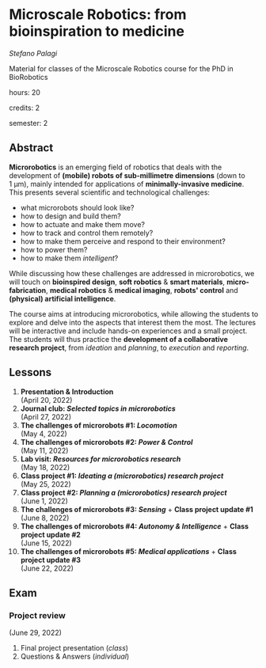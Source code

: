 # Microscale Robotics: from bioinspiration to medicine

_Stefano Palagi_

Material for classes of the Microscale Robotics course for the PhD in BioRobotics

hours: 20

credits: 2 
<!-- commitment: 50h = 20h classes + 30h activities -->

semester: 2



## **Abstract**

**Microrobotics** is an emerging field of robotics that deals with the development of **(mobile) robots of sub-millimetre dimensions** (down to 1&nbsp;&mu;m), mainly intended for applications of **minimally-invasive medicine**.
This presents several scientific and technological challenges: 
- what microrobots should look like?
- how to design and build them?
- how to actuate and make them move? 
- how to track and control them remotely?
- how to make them perceive and respond to their environment?
- how to power them? 
- how to make them _intelligent_?
<!-- 
## &nbsp; -->

While discussing how these challenges are addressed in microrobotics, we will touch on **bioinspired design**, **soft robotics** & **smart materials**, **micro-fabrication**, **medical robotics** & **medical imaging**, **robots' control** and **(physical) artificial intelligence**.

The course aims at introducing microrobotics, while allowing the students to explore and delve into the aspects that interest them the most.
The lectures will be interactive and include hands-on experiences and a small project.
The students will thus practice the **development of a collaborative research project**, from _ideation_ and _planning_, to _execution_ and _reporting_.

<!-- [![Binder](https://mybinder.org/badge_logo.svg)](https://mybinder.org/v2/gh/stefanopalagi-sssa/microrobot-course/HEAD) -->



## Lessons

1. **Presentation & Introduction**  
   (April 20, 2022)
2. **Journal club: _Selected topics in microrobotics_**  
   (April 27, 2022)
3. **The challenges of microrobots #1: _Locomotion_**  
   (May 4, 2022)
4. **The challenges of microrobots #2: _Power & Control_**  
   (May 11, 2022)
5. **Lab visit: _Resources for microrobotics research_**  
   (May 18, 2022)
6. **Class project #1: _Ideating a (microrobotics) research project_**  
   (May 25, 2022)
7. **Class project #2: _Planning a (microrobotics) research project_**  
   (June 1, 2022)
8. **The challenges of microrobots #3: _Sensing_** + **Class project update #1**  
   (June 8, 2022)
9. **The challenges of microrobots #4: _Autonomy & Intelligence_** + **Class project update #2**  
    (June 15, 2022)
10. **The challenges of microrobots #5: _Medical applications_** + **Class project update #3**  
    (June 22, 2022)

## Exam

### **Project review**  
(June 29, 2022)

1. Final project presentation (_class_)
2. Questions & Answers (_individual_)

